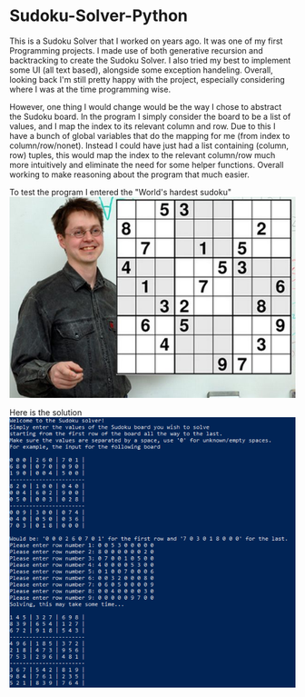 # Sudoku-Solver-Python
This is a Sudoku Solver that I worked on years ago. It was one of my first Programming projects. I made use of both generative recursion and backtracking to create the Sudoku Solver. I also tried my best to implement some UI (all text based), alongside some exception handeling. Overall, looking back I'm still pretty happy with the project, especially considering where I was at the time programming wise.  

However, one thing I would change would be the way I chose to abstract the Sudoku board. In the program I simply consider the board to be a list of values, and I map the index to its relevant column and row. Due to this I have a bunch of global variables that do the mapping for me (from index to column/row/nonet). Instead I could have just had a list containing (column, row) tuples, this would map the index to the relevant column/row much more intuitively and eliminate the need for some helper functions. Overall working to make reasoning about the program that much easier.  

To test the program I entered the "World's hardest sudoku"  
![](hardest_sudoku.jpg)  
  
Here is the solution  
![](hardest_sudoku_solution.PNG)
